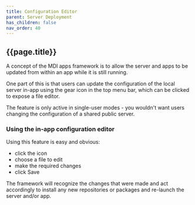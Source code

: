 ```yaml
---
title: Configuration Editor
parent: Server Deployment
has_children: false
nav_order: 40
---
```


## {{page.title}}

A concept of the MDI apps framework
is to allow the server
and apps to be updated from within an app
while it is still running. 

One part of this is that users can update the configuration
of the local server in-app using the gear icon in the top
menu bar, which can be clicked to expose a file editor.

The feature is only active in single-user modes - you wouldn't
want users changing the configuration of a shared public server.

### Using the in-app configuration editor

Using this feature is easy and obvious:
- click the icon
- choose a file to edit
- make the required changes
- click Save

The framework will recognize the changes that 
were made and act accordingly to install any new
repositories or packages and re-launch the server
and/or app.
